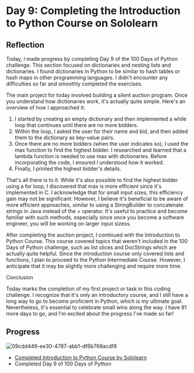 # Day 9: Completing the Introduction to Python Course on Sololearn
## Reflection
 Today, I made progress by completing Day 9 of the 100 Days of Python challenge. This section focused on dictionaries and nesting lists and dictionaries. I found dictionaries in Python to be similar to hash tables or hash maps in other programming languages. I didn't encounter any difficulties so far and smoothly completed the exercises.

 The main project for today involved building a silent auction program. Once you understand how dictionaries work, it's actually quite simple. Here's an overview of how I approached it:

 1. I started by creating an empty dictionary and then implemented a while loop that continues until there are no more bidders.
 2. Within the loop, I asked the user for their name and bid, and then added them to the dictionary as key-value pairs.
 3. Once there are no more bidders (when the user indicates so), I used the max function to find the highest bidder. I researched and learned that a lambda function is needed to use max with dictionaries. Before incorporating the code, I ensured I understood how it worked.
 4. Finally, I printed the highest bidder's details.

 That's all there is to it. While it's also possible to find the highest bidder using a for loop, I discovered that max is more efficient since it's implemented in C. I acknowledge that for small input sizes, this efficiency gain may not be significant. However, I believe it's beneficial to be aware of more efficient approaches, similar to using a StringBuilder to concatenate strings in Java instead of the + operator. It's useful to practice and become familiar with such methods, especially since once you become a software engineer, you will be working on larger input sizess.

 After completing the auction project, I continued with the Introduction to Python Course. This course covered topics that weren't included in the 100 Days of Python challenge, such as list slices and DocStrings which are actually quite helpful. Since the introduction course only covered lists and functions, I plan to proceed to the Python Intermediate Course. However, I anticipate that it may be slightly more challenging and require more time.

 Conclusion
 
 Today marks the completion of my first project or task in this coding challenge. I recognize that it's only an introductory course, and I still have a long way to go to become proficient in Python, which is my ultimate goal. Nevertheless, it's essential to celebrate small wins along the way. I have 91 more days to go, and I'm excited about the progress I've made so far!

## Progress
 ![09cdd449-ee30-4787-abb1-df6b768acdf8](https://github.com/johnivanpuayap/100-days-of-code/assets/26178408/18eb0cbb-6307-4531-bcba-d7fd483c2893)
 - [Completed Introduction to Python Course by Sololearn](https://www.sololearn.com/certificates/CC-OESSQKOJ)
 - Completed Day 9 of 100 Days of Python
